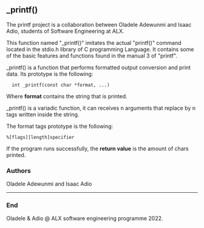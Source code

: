 ## _printf()



The printf project is a collaboration between Oladele Adewunmi and Isaac Adio, students of Software Engineering at ALX. 



This function named "_printf()" imitates the actual "printf()" command located in the stdio.h library of C programming Language. It contains some of the basic features and functions found in the manual 3 of "printf".



_printf() is a function that performs formatted output conversion and print data. Its prototype is the following:



	  int _printf(const char *format, ...) 



Where **format** contains the string that is printed. 



_printf() is a variadic function, it can receives n arguments that replace by n tags written inside the string.



The format tags prototype is the following:



	%[flags][length]specifier

	

If the program runs successfully, the **return value** is the amount of chars printed.

	



### Authors

Oladele Adewunmi and Isaac Adio



------------



### End



Oladele & Adio @ ALX software engineering programme 2022.
